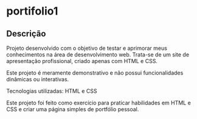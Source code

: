#  portifolio1
 

Descrição
---
Projeto desenvolvido com o objetivo de testar e aprimorar meus conhecimentos na área de desenvolvimento web. Trata-se de um site de apresentação profissional, criado apenas com HTML e CSS.

Este projeto é meramente demonstrativo e não possui funcionalidades dinâmicas ou interativas.

Tecnologias utilizadas: HTML e CSS

Este projeto foi feito como exercício para praticar habilidades em HTML e CSS e criar uma página simples de portfólio pessoal.
